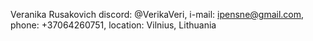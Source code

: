 Veranika Rusakovich
discord: @VerikaVeri, i-mail: ipensne@gmail.com, phone: +37064260751, location: Vilnius, Lithuania

